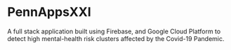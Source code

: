 # PennAppsXXI

A full stack application built using Firebase, and Google Cloud Platform to detect high mental-health risk clusters affected by the Covid-19 Pandemic.
